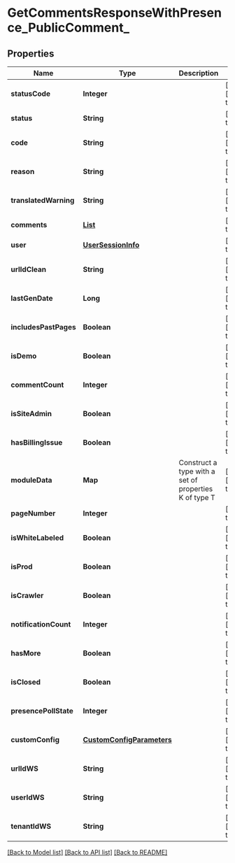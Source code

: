 # GetCommentsResponseWithPresence_PublicComment_
## Properties

| Name | Type | Description | Notes |
|------------ | ------------- | ------------- | -------------|
| **statusCode** | **Integer** |  | [optional] [default to null] |
| **status** | **String** |  | [default to null] |
| **code** | **String** |  | [optional] [default to null] |
| **reason** | **String** |  | [optional] [default to null] |
| **translatedWarning** | **String** |  | [optional] [default to null] |
| **comments** | [**List**](PublicComment.md) |  | [default to null] |
| **user** | [**UserSessionInfo**](UserSessionInfo.md) |  | [default to null] |
| **urlIdClean** | **String** |  | [optional] [default to null] |
| **lastGenDate** | **Long** |  | [optional] [default to null] |
| **includesPastPages** | **Boolean** |  | [optional] [default to null] |
| **isDemo** | **Boolean** |  | [optional] [default to null] |
| **commentCount** | **Integer** |  | [optional] [default to null] |
| **isSiteAdmin** | **Boolean** |  | [optional] [default to null] |
| **hasBillingIssue** | **Boolean** |  | [optional] [default to null] |
| **moduleData** | **Map** | Construct a type with a set of properties K of type T | [optional] [default to null] |
| **pageNumber** | **Integer** |  | [default to null] |
| **isWhiteLabeled** | **Boolean** |  | [optional] [default to null] |
| **isProd** | **Boolean** |  | [optional] [default to null] |
| **isCrawler** | **Boolean** |  | [optional] [default to null] |
| **notificationCount** | **Integer** |  | [optional] [default to null] |
| **hasMore** | **Boolean** |  | [optional] [default to null] |
| **isClosed** | **Boolean** |  | [optional] [default to null] |
| **presencePollState** | **Integer** |  | [optional] [default to null] |
| **customConfig** | [**CustomConfigParameters**](CustomConfigParameters.md) |  | [optional] [default to null] |
| **urlIdWS** | **String** |  | [optional] [default to null] |
| **userIdWS** | **String** |  | [optional] [default to null] |
| **tenantIdWS** | **String** |  | [optional] [default to null] |

[[Back to Model list]](../README.md#documentation-for-models) [[Back to API list]](../README.md#documentation-for-api-endpoints) [[Back to README]](../README.md)

